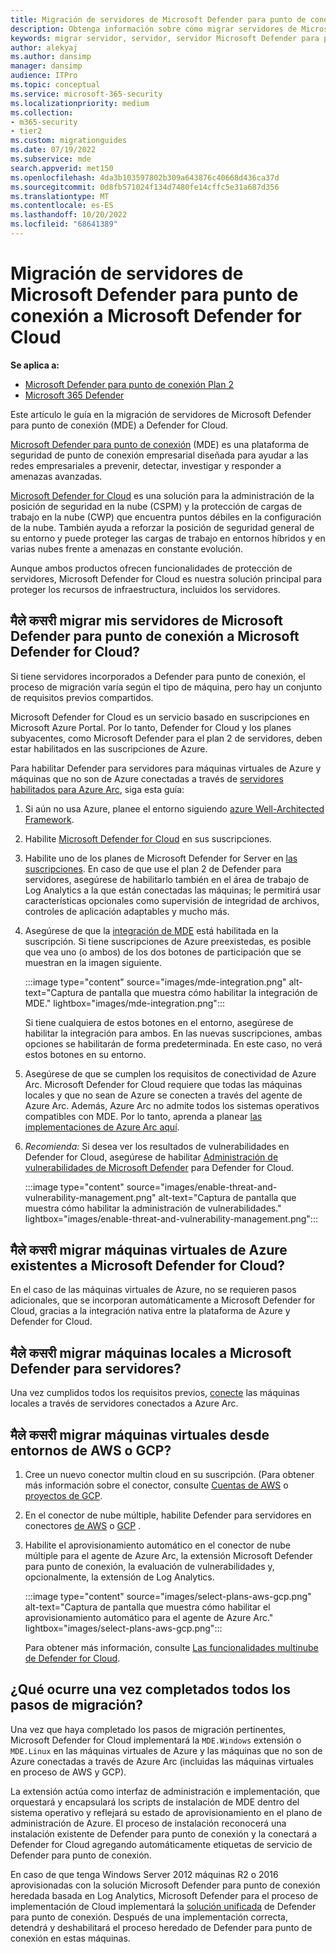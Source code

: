 ```yaml
---
title: Migración de servidores de Microsoft Defender para punto de conexión a Microsoft Defender for Cloud
description: Obtenga información sobre cómo migrar servidores de Microsoft Defender para punto de conexión a Microsoft Defender for Cloud.
keywords: migrar servidor, servidor, servidor Microsoft Defender para punto de conexión, Microsoft Defender para la nube, MDE, azure, azure cloud, CSPM, CWP, protección contra cargas de trabajo en la nube, protección contra amenazas, protección contra amenazas avanzada, Microsoft Azure, conector multin cloud
author: alekyaj
ms.author: dansimp
manager: dansimp
audience: ITPro
ms.topic: conceptual
ms.service: microsoft-365-security
ms.localizationpriority: medium
ms.collection:
- m365-security
- tier2
ms.custom: migrationguides
ms.date: 07/19/2022
ms.subservice: mde
search.appverid: met150
ms.openlocfilehash: 4da3b103597802b309a643876c40668d436ca37d
ms.sourcegitcommit: 0d8fb571024f134d7480fe14cffc5e31a687d356
ms.translationtype: MT
ms.contentlocale: es-ES
ms.lasthandoff: 10/20/2022
ms.locfileid: "68641389"
---
```

# <a name="migrating-servers-from-microsoft-defender-for-endpoint-to-microsoft-defender-for-cloud"></a>Migración de servidores de Microsoft Defender para punto de conexión a Microsoft Defender for Cloud

**Se aplica a:**

- [Microsoft Defender para punto de conexión Plan 2](https://go.microsoft.com/fwlink/p/?linkid=2154037)
- [Microsoft 365 Defender](https://go.microsoft.com/fwlink/?linkid=2118804)

Este artículo le guía en la migración de servidores de Microsoft Defender para punto de conexión (MDE) a Defender for Cloud.

[Microsoft Defender para punto de conexión](https://www.microsoft.com/security/business/endpoint-security/microsoft-defender-endpoint) (MDE) es una plataforma de seguridad de punto de conexión empresarial diseñada para ayudar a las redes empresariales a prevenir, detectar, investigar y responder a amenazas avanzadas.

[Microsoft Defender for Cloud](https://azure.microsoft.com/services/defender-for-cloud/) es una solución para la administración de la posición de seguridad en la nube (CSPM) y la protección de cargas de trabajo en la nube (CWP) que encuentra puntos débiles en la configuración de la nube. También ayuda a reforzar la posición de seguridad general de su entorno y puede proteger las cargas de trabajo en entornos híbridos y en varias nubes frente a amenazas en constante evolución.

Aunque ambos productos ofrecen funcionalidades de protección de servidores, Microsoft Defender for Cloud es nuestra solución principal para proteger los recursos de infraestructura, incluidos los servidores. 

## <a name="how-do-i-migrate-my-servers-from-microsoft-defender-for-endpoint-to-microsoft-defender-for-cloud"></a>मैले कसरी migrar mis servidores de Microsoft Defender para punto de conexión a Microsoft Defender for Cloud?

Si tiene servidores incorporados a Defender para punto de conexión, el proceso de migración varía según el tipo de máquina, pero hay un conjunto de requisitos previos compartidos. 

Microsoft Defender for Cloud es un servicio basado en suscripciones en Microsoft Azure Portal. Por lo tanto, Defender for Cloud y los planes subyacentes, como Microsoft Defender para el plan 2 de servidores, deben estar habilitados en las suscripciones de Azure.

Para habilitar Defender para servidores para máquinas virtuales de Azure y máquinas que no son de Azure conectadas a través de [servidores habilitados para Azure Arc](/azure/azure-arc/servers/overview), siga esta guía:

1. Si aún no usa Azure, planee el entorno siguiendo [azure Well-Architected Framework](/azure/architecture/framework/).

2. Habilite [Microsoft Defender for Cloud](/azure/defender-for-cloud/get-started) en sus suscripciones.

3. Habilite uno de los planes de Microsoft Defender for Server en [las suscripciones](/azure/defender-for-cloud/enable-enhanced-security). En caso de que use el plan 2 de Defender para servidores, asegúrese de habilitarlo también en el área de trabajo de Log Analytics a la que están conectadas las máquinas; le permitirá usar características opcionales como supervisión de integridad de archivos, controles de aplicación adaptables y mucho más.

4. Asegúrese de que la [integración de MDE](/azure/defender-for-cloud/integration-defender-for-endpoint?tabs=windows) está habilitada en la suscripción. Si tiene suscripciones de Azure preexistedas, es posible que vea uno (o ambos) de los dos botones de participación que se muestran en la imagen siguiente.

     :::image type="content" source="images/mde-integration.png" alt-text="Captura de pantalla que muestra cómo habilitar la integración de MDE." lightbox="images/mde-integration.png":::

   Si tiene cualquiera de estos botones en el entorno, asegúrese de habilitar la integración para ambos. En las nuevas suscripciones, ambas opciones se habilitarán de forma predeterminada. En este caso, no verá estos botones en su entorno.

5. Asegúrese de que se cumplen los requisitos de conectividad de Azure Arc. Microsoft Defender for Cloud requiere que todas las máquinas locales y que no sean de Azure se conecten a través del agente de Azure Arc. Además, Azure Arc no admite todos los sistemas operativos compatibles con MDE. Por lo tanto, aprenda a planear [las implementaciones de Azure Arc aquí](/azure/azure-arc/servers/plan-at-scale-deployment).

6. *Recomienda:* Si desea ver los resultados de vulnerabilidades en Defender for Cloud, asegúrese de habilitar [Administración de vulnerabilidades de Microsoft Defender](/azure/defender-for-cloud/enable-data-collection?tabs=autoprovision-va) para Defender for Cloud.

   :::image type="content" source="images/enable-threat-and-vulnerability-management.png" alt-text="Captura de pantalla que muestra cómo habilitar la administración de vulnerabilidades." lightbox="images/enable-threat-and-vulnerability-management.png"::: 

## <a name="how-do-i-migrate-existing-azure-vms-to-microsoft-defender-for-cloud"></a>मैले कसरी migrar máquinas virtuales de Azure existentes a Microsoft Defender for Cloud?

En el caso de las máquinas virtuales de Azure, no se requieren pasos adicionales, que se incorporan automáticamente a Microsoft Defender for Cloud, gracias a la integración nativa entre la plataforma de Azure y Defender for Cloud.

## <a name="how-do-i-migrate-on-premises-machines-to-microsoft-defender-for-servers"></a>मैले कसरी migrar máquinas locales a Microsoft Defender para servidores?

Una vez cumplidos todos los requisitos previos, [conecte](/azure/defender-for-cloud/quickstart-onboard-machines?pivots=azure-arc) las máquinas locales a través de servidores conectados a Azure Arc.

## <a name="how-do-i-migrate-vms-from-aws-or-gcp-environments"></a>मैले कसरी migrar máquinas virtuales desde entornos de AWS o GCP?

1. Cree un nuevo conector multin cloud en su suscripción. (Para obtener más información sobre el conector, consulte [Cuentas de AWS](/azure/defender-for-cloud/quickstart-onboard-aws?pivots=env-settings) o [proyectos de GCP](/azure/defender-for-cloud/quickstart-onboard-gcp?pivots=env-settings).

2. En el conector de nube múltiple, habilite Defender para servidores en conectores [de AWS](/azure/defender-for-cloud/quickstart-onboard-aws?pivots=env-settings#prerequisites) o [GCP](/azure/defender-for-cloud/quickstart-onboard-gcp?pivots=env-settings#configure-the-servers-plan) .

3. Habilite el aprovisionamiento automático en el conector de nube múltiple para el agente de Azure Arc, la extensión Microsoft Defender para punto de conexión, la evaluación de vulnerabilidades y, opcionalmente, la extensión de Log Analytics.

     :::image type="content" source="images/select-plans-aws-gcp.png" alt-text="Captura de pantalla que muestra cómo habilitar el aprovisionamiento automático para el agente de Azure Arc." lightbox="images/select-plans-aws-gcp.png":::

   Para obtener más información, consulte [Las funcionalidades multinube de Defender for Cloud](https://aka.ms/mdcmc).

## <a name="what-happens-once-all-migration-steps-are-completed"></a>¿Qué ocurre una vez completados todos los pasos de migración?

Una vez que haya completado los pasos de migración pertinentes, Microsoft Defender for Cloud implementará la `MDE.Windows` extensión o `MDE.Linux` en las máquinas virtuales de Azure y las máquinas que no son de Azure conectadas a través de Azure Arc (incluidas las máquinas virtuales en proceso de AWS y GCP).

La extensión actúa como interfaz de administración e implementación, que orquestará y encapsulará los scripts de instalación de MDE dentro del sistema operativo y reflejará su estado de aprovisionamiento en el plano de administración de Azure. El proceso de instalación reconocerá una instalación existente de Defender para punto de conexión y la conectará a Defender for Cloud agregando automáticamente etiquetas de servicio de Defender para punto de conexión.

En caso de que tenga Windows Server 2012 máquinas R2 o 2016 aprovisionadas con la solución Microsoft Defender para punto de conexión heredada basada en Log Analytics, Microsoft Defender para el proceso de implementación de Cloud implementará la [solución unificada](configure-server-endpoints.md#new-windows-server-2012-r2-and-2016-functionality-in-the-modern-unified-solution) de Defender para punto de conexión. Después de una implementación correcta, detendrá y deshabilitará el proceso heredado de Defender para punto de conexión en estas máquinas.
